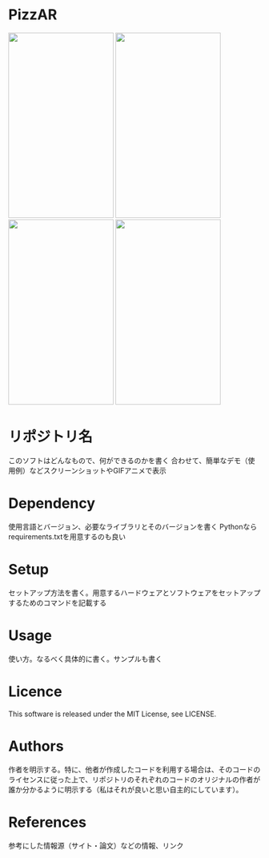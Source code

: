 # PizzAR

<img src="https://user-images.githubusercontent.com/39023006/54884256-209fce80-4eb2-11e9-8a43-36a5fdf9226d.jpg" 
Height="370" width="210">
<img src="https://user-images.githubusercontent.com/39023006/54884264-2f868100-4eb2-11e9-8629-642791eca200.jpg
" 
Height="370" width="210">
<img src="https://user-images.githubusercontent.com/39023006/54884268-357c6200-4eb2-11e9-85d3-cd39a8cb2b13.jpg
" 
Height="370" width="210">
<img src="https://user-images.githubusercontent.com/39023006/54884269-390fe900-4eb2-11e9-913c-97ffa416587e.jpg" 
Height="370" width="210">

# リポジトリ名
このソフトはどんなもので、何ができるのかを書く
合わせて、簡単なデモ（使用例）などスクリーンショットやGIFアニメで表示

# Dependency
使用言語とバージョン、必要なライブラリとそのバージョンを書く
Pythonならrequirements.txtを用意するのも良い

# Setup
セットアップ方法を書く。用意するハードウェアとソフトウェアをセットアップするためのコマンドを記載する

# Usage
使い方。なるべく具体的に書く。サンプルも書く

# Licence
This software is released under the MIT License, see LICENSE.

# Authors
作者を明示する。特に、他者が作成したコードを利用する場合は、そのコードのライセンスに従った上で、リポジトリのそれぞれのコードのオリジナルの作者が誰か分かるように明示する（私はそれが良いと思い自主的にしています）。

# References
参考にした情報源（サイト・論文）などの情報、リンク
